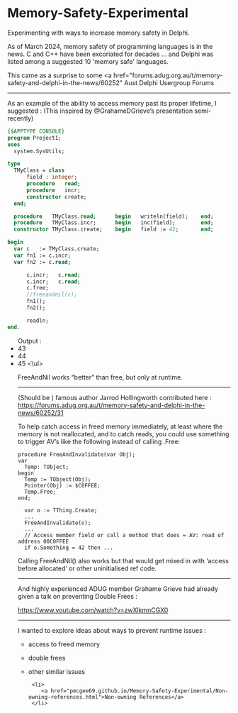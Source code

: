 # Memory-Safety-Experimental
Experimenting with ways to increase memory safety in Delphi.

As of March 2024, memory safety of programming languages is in the news.
C and C++ have been excoriated for decades ... and Delphi was listed among a suggested 10 'memory safe' languages.

This came as a surprise to some  <a href="forums.adug.org.au/t/memory-safety-and-delphi-in-the-news/60252" Aust Delphi Usergroup Forums</a>

---

As an example of the ability to access memory past its proper lifetime, I suggested :
(This inspired by @GrahameDGrieve’s presentation semi-recently)
```pascal
{$APPTYPE CONSOLE}
program Project1;
uses
  system.SysUtils;

type
  TMyClass = class
      field : integer;
      procedure   read;
      procedure   incr;
      constructor create;
  end;

  procedure   TMyClass.read;      begin   writeln(field);    end;
  procedure   TMyClass.incr;      begin   inc(field);        end;
  constructor TMyClass.create;    begin   field := 42;       end;

begin
  var c   := TMyClass.create;
  var fn1 := c.incr;
  var fn2 := c.read;

      c.incr;   c.read;
      c.incr;   c.read;
      c.free;
      //freeandnil(c);
      fn1();
      fn2();

      readln;
end.
```
<ul> Output :
<li> 43
<li> 44
<li> 45
<\ul>
  
FreeAndNil works “better” than free, but only at runtime.

---

(Should be ) famous author Jarrod Hollingworth contributed here : https://forums.adug.org.au/t/memory-safety-and-delphi-in-the-news/60252/31

To help catch access in freed memory immediately, at least where the memory is not reallocated, and to catch reads, you could use something to trigger AV’s like the following instead of calling .Free:
```delphi
procedure FreeAndInvalidate(var Obj);
var
  Temp: TObject;
begin
  Temp := TObject(Obj);
  Pointer(Obj) := $C0FFEE;
  Temp.Free;
end;

  var o := TThing.Create;
  ...
  FreeAndInvalidate(o);
  ...
  // Access member field or call a method that does = AV: read of address 00C0FFEE
  if o.Something = 42 then ...
```
Calling FreeAndNil() also works but that would get mixed in with ‘access before allocated’ or other uninitialised ref code.

---

And highly experienced ADUG member Grahame Grieve had already given a talk on preventing Double Frees :

https://www.youtube.com/watch?v=zwXlkmnCGX0

---

I wanted to explore ideas about ways to prevent runtime issues :
- access to freed memory
- double frees
- other similar issues

       <li>
          <a href="pmcgee69.github.io/Memory-Safety-Experimental/Non-owning-references.html">Non-owning References</a>
       </li>
